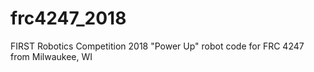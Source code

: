 # frc4247_2018
FIRST Robotics Competition 2018 "Power Up" robot code for FRC 4247 from Milwaukee, WI
